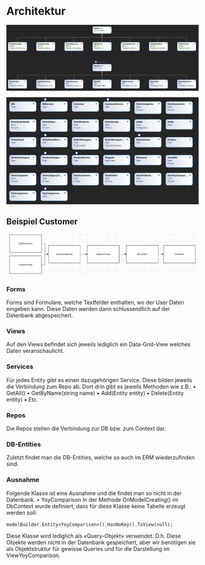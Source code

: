 # Architektur

![Class Diagram 1](images/class-diagram-01.png)

![Class Diagram 2](images/class-diagram-02.png)

## Beispiel Customer
![Customer Architektur](images/customer.png)

###	Forms
Forms sind Formulare, welche Textfelder enthalten, wo der User Daten eingeben kann. Diese Daten werden dann schlussendlich auf der Datenbank abgespeichert.

###	Views
Auf den Views befindet sich jeweils lediglich ein Data-Grid-View welches Daten veranschaulicht.  

###	Services
Für jedes Entity gibt es einen dazugehörigen Service. Diese bilden jeweils die Verbindung zum Repo ab. Dort drin gibt es jeweils Methoden wie z.B.: 
•	GetAll()
•	GetByName(string name)
•	Add(Entity entity)
•	Delete(Entity entity)
•	Etc.

###	Repos
Die Repos stellen die Verbindung zur DB bzw. zum Context dar.

###	DB-Entities
Zuletzt findet man die DB-Entities, welche so auch im ERM wiederzufinden sind.

###	Ausnahme
Folgende Klasse ist eine Ausnahme und die findet man so nicht in der Datenbank.
•	YoyComparison
In der Methode OnModelCreating() im DbContext wurde definiert, dass für diese Klasse keine Tabelle erzeugt werden soll:

```
modelBuilder.Entity<YoyComparison>().HasNoKey().ToView(null);
```

Diese Klasse wird lediglich als «Query-Objekt» verwendet. D.h. Diese Objekte werden nicht in der Datenbank gespeichert, aber wir benötigen sie als Objektstruktur für gewisse Queries und für die Darstellung im ViewYoyComparison.
